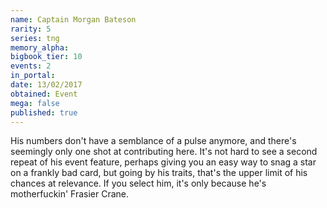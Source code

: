 ```yaml
---
name: Captain Morgan Bateson
rarity: 5
series: tng
memory_alpha:
bigbook_tier: 10
events: 2
in_portal:
date: 13/02/2017
obtained: Event
mega: false
published: true
---
```


His numbers don't have a semblance of a pulse anymore, and there's seemingly only one shot at contributing here. It's not hard to see a second repeat of his event feature, perhaps giving you an easy way to snag a star on a frankly bad card, but going by his traits, that's the upper limit of his chances at relevance. If you select him, it's only because he's motherfuckin' Frasier Crane.

